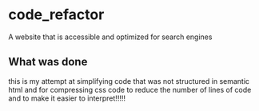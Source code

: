 # code_refactor
A website that is accessible and optimized for search engines

## What was done
this is my attempt at simplifying code that was not structured in semantic html and for compressing css code to reduce the number of lines of code and to make it easier to interpret!!!!!


